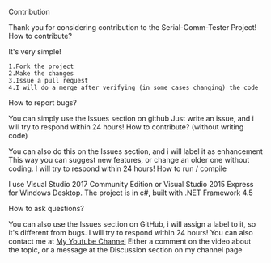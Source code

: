 Contribution

Thank you for considering contribution to the Serial-Comm-Tester Project!
How to contribute?

It's very simple!

    1.Fork the project
    2.Make the changes
    3.Issue a pull request
    4.I will do a merge after verifying (in some cases changing) the code

How to report bugs?

You can simply use the Issues section on github
Just write an issue, and i will try to respond within 24 hours!
How to contribute? (without writing code)

You can also do this on the Issues section, and i will label it as enhancement
This way you can suggest new features, or change an older one without coding.
I will try to respond within 24 hours!
How to run / compile

I use Visual Studio 2017 Community Edition or Visual Studio 2015 Express for Windows Desktop.
The project is in c#, built with .NET Framework 4.5

How to ask questions?

You can also use the Issues section on GitHub, i will assign a label to it, so it's different from bugs.
I will try to respond within 24 hours!
You can also contact me at [My Youtube Channel](https://www.youtube.com/channel/UCAnWN8gy4oA1YbA9m8aVZ4Q)
Either a comment on the video about the topic, or a message at the Discussion section on my channel page
